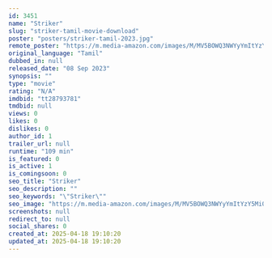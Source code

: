 ```yaml
---
id: 3451
name: "Striker"
slug: "striker-tamil-movie-download"
poster: "posters/striker-tamil-2023.jpg"
remote_poster: "https://m.media-amazon.com/images/M/MV5BOWQ3NWYyYmItYzY5Mi00YmQzLWFmYTYtMTQ4YmJkNGJkMDI4XkEyXkFqcGc@._V1_SX300.jpg"
original_language: "Tamil"
dubbed_in: null
released_date: "08 Sep 2023"
synopsis: ""
type: "movie"
rating: "N/A"
imdbid: "tt28793781"
tmdbid: null
views: 0
likes: 0
dislikes: 0
author_id: 1
trailer_url: null
runtime: "109 min"
is_featured: 0
is_active: 1
is_comingsoon: 0
seo_title: "Striker"
seo_description: ""
seo_keywords: "\"Striker\""
seo_image: "https://m.media-amazon.com/images/M/MV5BOWQ3NWYyYmItYzY5Mi00YmQzLWFmYTYtMTQ4YmJkNGJkMDI4XkEyXkFqcGc@._V1_SX300.jpg"
screenshots: null
redirect_to: null
social_shares: 0
created_at: 2025-04-18 19:10:20
updated_at: 2025-04-18 19:10:20
---
```


